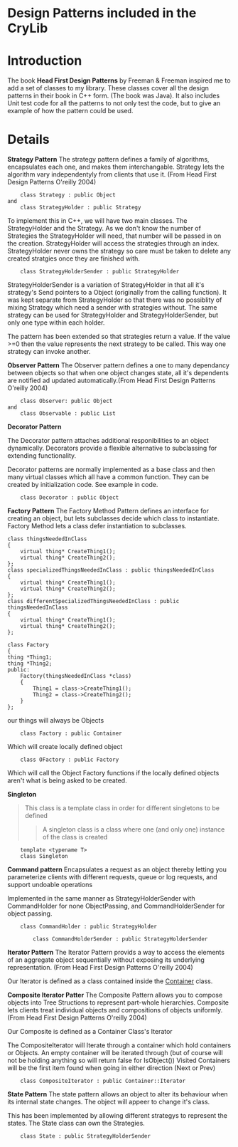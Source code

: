 # Design Patterns included in the CryLib

# Introduction #

The book **Head First Design Patterns** by Freeman & Freeman inspired me to add a set of classes to my library. These classes cover all the design patterns in their book in C++ form. (The book was Java). It also includes Unit test code for all the patterns to not only test the code, but to give an example of how the pattern could be used.


# Details #

**Strategy Pattern**
The strategy pattern defines a family of algorithms, encapsulates each one,
and makes them interchangable. Strategy lets the algorithm vary independentyly
from clients that use it. (From Head First Design Patterns O'reilly 2004)

```
	class Strategy : public Object 
and
	class StrategyHolder : public Strategy 
```



To implement this in C++, we will have two main classes. The StrategyHolder
and the Strategy. As we don't know the number of Strategies the StrategyHolder
will need, that number will be passed in on the creation. StrategyHolder will
access the strategies through an index. StrategyHolder never owns the strategy
so care must be taken to delete any created stratgies once they are finished
with.

```
	class StrategyHolderSender : public StrategyHolder 
```
StrategyHolderSender is a variation of StrategyHolder in that all it's
strategy's Send pointers to a Object (originally from the calling function).
It was kept separate from StrategyHolder so that there was no possiblity of mixing
Strategy which need a sender with strategies without. The same strategy can be used for
StrategyHolder and StrategyHolderSender, but only one type within each holder.

The pattern has been extended so that strategies return a value.
If the value >=0 then the value represents the next strategy to be called.
This way one strategy can invoke another.

**Observer Pattern**
The Observer pattern defines a one to many dependancy between objects so that when one object changes state, all it's dependents are notified ad updated automatically.(From Head First Design Patterns O'reilly 2004)

```
	class Observer: public Object 
and
	class Observable : public List 
```


**Decorator Pattern**

The Decorator pattern attaches additional responibilities to an object dynamically. Decorators provide a flexible alternative to subclassing for extending functionality.

Decorator patterns are normally implemented as a base class and then many virtual classes which all have a common function.
They can be created by initialization code. See example in code.
```
	class Decorator : public Object 
```

**Factory Pattern**
The Factory Method Pattern defines an interface for creating an object, but lets subclasses decide which class to instantiate. Factory Method lets a class defer instantiation to subclasses.
```
class thingsNeededInClass
{
	virtual thing* CreateThing1();
	virtual thing* CreateThing2();
};
class specializedThingsNeededInClass : public thingsNeededInClass
{
	virtual thing* CreateThing1();
	virtual thing* CreateThing2();
};
class differentSpecializedThingsNeededInClass : public thingsNeededInClass
{
	virtual thing* CreateThing1();
	virtual thing* CreateThing2();
};

class Factory
{
thing *Thing1;
thing *Thing2;
public:
	Factory(thingsNeededInClass *class)
	{
		Thing1 = class->CreateThing1();
		Thing2 = class->CreateThing2();
	}
};
```
our things will always be Objects

```
	class Factory : public Container 
```

Which will create locally defined object

```
	class OFactory : public Factory 
```
Which will call the Object Factory functions if the locally defined objects aren't what is being asked to be created.

**Singleton**
> This class is a template class in order for different singletons to be defined
> > A singleton class is a class where one (and only one) instance of the class is created

```
	template <typename T>
	class Singleton 
```

**Command pattern**
Encapsulates a request as an object thereby letting you parameterize clients with different requests, queue or log requests, and support undoable operations

Implemented in the same manner as StrategyHolderSender with CommandHolder for none ObjectPassing, and CommandHolderSender for object passing.
```
	class CommandHolder : public StrategyHolder 
```

```
        class CommandHolderSender : public StrategyHolderSender 
```


**Iterator Pattern**
The Iterator Pattern provids a way to access the elements of an aggregate object  sequentially without exposing its underlying representation. (From Head First Design Patterns O'reilly 2004)

Our Iterator is defined as a class contained inside the [Container](Container.md) class.

**Composite Iterator Patter**
The Composite Pattern allows you to compose objects into Tree Structions to represent part-whole hierarchies. Composite lets clients treat individual objects and compositions of objects uniformly. (From Head First Design Patterns O'reilly 2004)

Our Composite is defined as a Container Class's Iterator

The CompositeIterator will Iterate through a container which hold containers or Objects.
An empty container will be iterated through (but of course will not be holding anything so
will return false for IsObject()) Visited Containers will be the first item found when going in either direction (Next or Prev)

```
	class CompositeIterator : public Container::Iterator 
```

**State Pattern**
The state pattern allows an object to alter its behaviour when its internal state changes.
The object will appeer to change it's class.

This has been implemented by allowing different strategys to represent the states. The State class can own the Strategies.
```
	class State : public StrategyHolderSender 
```

